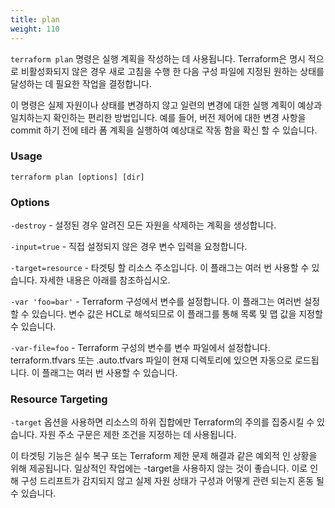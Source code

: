 ```yaml
---
title: plan
weight: 110
---
```


`terraform plan` 명령은 실행 계획을 작성하는 데 사용됩니다. Terraform은 명시 적으로 비활성화되지 않은 경우 새로 고침을 수행 한 다음 구성 파일에 지정된 원하는 상태를 달성하는 데 필요한 작업을 결정합니다.

이 명령은 실제 자원이나 상태를 변경하지 않고 일련의 변경에 대한 실행 계획이 예상과 일치하는지 확인하는 편리한 방법입니다. 예를 들어, 버전 제어에 대한 변경 사항을 commit 하기 전에 테라 폼 계획을 실행하여 예상대로 작동 함을 확신 할 수 있습니다.

### Usage

```
terraform plan [options] [dir]
```

### Options

`-destroy` - 설정된 경우 알려진 모든 자원을 삭제하는 계획을 생성합니다.

`-input=true` - 직접 설정되지 않은 경우 변수 입력을 요청합니다.

`-target=resource` - 타겟팅 할 리소스 주소입니다. 이 플래그는 여러 번 사용할 수 있습니다. 자세한 내용은 아래를 참조하십시오.

`-var 'foo=bar'` - Terraform 구성에서 변수를 설정합니다. 이 플래그는 여러번 설정할 수 있습니다. 변수 값은 HCL로 해석되므로 이 플래그를 통해 목록 및 맵 값을 지정할 수 있습니다.

`-var-file=foo` - Terraform 구성의 변수를 변수 파일에서 설정합니다. terraform.tfvars 또는 .auto.tfvars 파일이 현재 디렉토리에 있으면 자동으로 로드됩니다. 이 플래그는 여러 번 사용할 수 있습니다.

### Resource Targeting

`-target` 옵션을 사용하면 리소스의 하위 집합에만 Terraform의 주의를 집중시킬 수 있습니다. 자원 주소 구문은 제한 조건을 지정하는 데 사용됩니다.

이 타겟팅 기능은 실수 복구 또는 Terraform 제한 문제 해결과 같은 예외적 인 상황을 위해 제공됩니다. 일상적인 작업에는 -target을 사용하지 않는 것이 좋습니다. 이로 인해 구성 드리프트가 감지되지 않고 실제 자원 상태가 구성과 어떻게 관련 되는지 혼동 될 수 있습니다.
